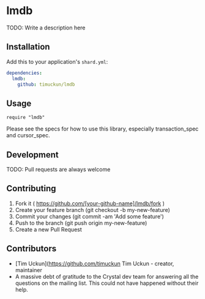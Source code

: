 # lmdb

TODO: Write a description here

## Installation


Add this to your application's `shard.yml`:

```yaml
dependencies:
  lmdb:
    github: timuckun/lmdb
```


## Usage


```crystal
require "lmdb"
```


Please see the specs for how to use this library, especially
transaction_spec and cursor_spec.

## Development

TODO: Pull requests are always welcome

## Contributing

1. Fork it ( https://github.com/[your-github-name]/lmdb/fork )
2. Create your feature branch (git checkout -b my-new-feature)
3. Commit your changes (git commit -am 'Add some feature')
4. Push to the branch (git push origin my-new-feature)
5. Create a new Pull Request

## Contributors

- [Tim Uckun](https://github.com/timuckun Tim Uckun - creator, maintainer
- A massive debt of gratitude to the Crystal dev team for answering all the questions on the mailing list. This could not have happened without their help.
